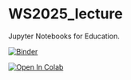 # WS2025_lecture
Jupyter Notebooks for Education.

[![Binder](https://mybinder.org/badge_logo.svg)](https://mybinder.org/v2/gh/klar74/WS2025_lecture/HEAD)

[![Open In Colab](https://colab.research.google.com/assets/colab-badge.svg)](https://colab.research.google.com/github/klar74/WS2025_lecture)
